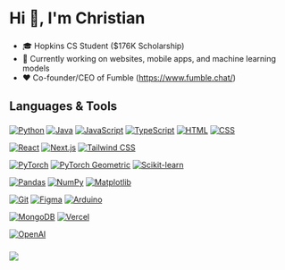 <h1 align="left">Hi 👋, I'm Christian</h1>

###

- 🎓 Hopkins CS Student ($176K Scholarship)
- 🚀 Currently working on websites, mobile apps, and machine learning models
- ❤️ Co-founder/CEO of Fumble (https://www.fumble.chat/)

###

<h2 align="left">Languages & Tools</h2>

###

<!-- Languages -->
[![Python](https://img.shields.io/badge/Python-3776AB?logo=python&logoColor=fff)](https://www.python.org)
[![Java](https://img.shields.io/badge/Java-%23ED8B00.svg?logo=openjdk&logoColor=white)](https://www.java.com/en/)
[![JavaScript](https://img.shields.io/badge/JavaScript-F7DF1E?logo=javascript&logoColor=000)](https://developer.mozilla.org/en-US/docs/Web/JavaScript)
[![TypeScript](https://img.shields.io/badge/TypeScript-3178C6?logo=typescript&logoColor=fff)](https://www.typescriptlang.org)
[![HTML](https://img.shields.io/badge/HTML-%23E34F26.svg?logo=html5&logoColor=white)](https://www.w3schools.com/html/)
[![CSS](https://img.shields.io/badge/CSS-639?logo=css&logoColor=fff)](https://www.w3schools.com/css/)

<!-- Frameworks & Libraries -->
[![React](https://img.shields.io/badge/React-%2320232a.svg?logo=react&logoColor=%2361DAFB)](https://react.dev)
[![Next.js](https://img.shields.io/badge/Next.js-black?logo=next.js&logoColor=white)](https://nextjs.org)
[![Tailwind CSS](https://img.shields.io/badge/Tailwind%20CSS-%2338B2AC.svg?logo=tailwind-css&logoColor=white)](https://tailwindcss.com)

[![PyTorch](https://img.shields.io/badge/PyTorch-ee4c2c?logo=pytorch&logoColor=white)](https://pytorch.org)
[![PyTorch Geometric](https://img.shields.io/badge/-PyTorch%20Geometric-2E3440?&logo=pytorch&logoColor=white)](https://pytorch-geometric.readthedocs.io/en/latest/)
[![Scikit-learn](https://img.shields.io/badge/-scikit--learn-%23F7931E?logo=scikit-learn&logoColor=white)](https://scikit-learn.org/stable/)

[![Pandas](https://img.shields.io/badge/Pandas-150458?logo=pandas&logoColor=fff)](https://pandas.pydata.org)
[![NumPy](https://img.shields.io/badge/NumPy-4DABCF?logo=numpy&logoColor=fff)](https://numpy.org)
[![Matplotlib](https://custom-icon-badges.demolab.com/badge/Matplotlib-71D291?logo=matplotlib&logoColor=fff)](https://matplotlib.org)

<!-- Developer Tools -->
[![Git](https://img.shields.io/badge/Git-F05032?logo=git&logoColor=fff)](https://git-scm.com)
[![Figma](https://img.shields.io/badge/Figma-F24E1E?logo=figma&logoColor=white)](https://www.figma.com)
[![Arduino](https://img.shields.io/badge/-Arduino-00979D?&logo=arduino&logoColor=white)](https://www.arduino.cc)

<!-- Databases & Cloud -->
[![MongoDB](https://img.shields.io/badge/MongoDB-%234ea94b.svg?logo=mongodb&logoColor=white)](https://www.mongodb.com/products/platform)
[![Vercel](https://img.shields.io/badge/Vercel-%23000000.svg?logo=vercel&logoColor=white)](https://vercel.com)

<!-- AI & APIs -->
[![OpenAI](https://img.shields.io/badge/-OpenAI-74aa9c?&logo=openai&logoColor=white)](https://openai.com/api/)

###

<div align="left">
  <img src="https://visitor-badge.laobi.icu/badge?page_id=sha-sta.sha-sta&"  />
</div>

###
